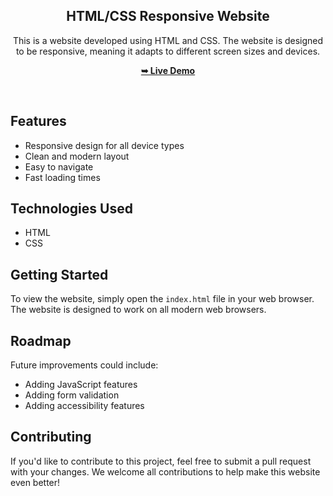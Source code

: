 <div align="center">
    
  <h2 align="center">HTML/CSS Responsive Website</h2>

  This is a website developed using HTML and CSS. The website is designed to be responsive, meaning it adapts to different screen sizes and devices.

  <a href="https://omar-alabyadh.github.io/Html-CSS-Project-3/"><strong>➥ Live Demo</strong></a>

</div>

<br />

## Features

- Responsive design for all device types
- Clean and modern layout
- Easy to navigate
- Fast loading times

## Technologies Used

- HTML
- CSS

## Getting Started

To view the website, simply open the `index.html` file in your web browser. The website is designed to work on all modern web browsers.

## Roadmap

Future improvements could include:

- Adding JavaScript features
- Adding form validation
- Adding accessibility features

## Contributing

If you'd like to contribute to this project, feel free to submit a pull request with your changes. We welcome all contributions to help make this website even better!
